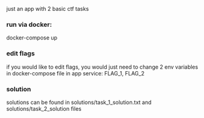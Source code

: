 just an app with 2 basic ctf tasks

### run via docker:

docker-compose up

### edit flags

if you would like to edit flags, you would just need to change 2 env variables in docker-compose file in app service: FLAG_1, FLAG_2

### solution

solutions can be found in solutions/task_1_solution.txt and solutions/task_2_solution files
